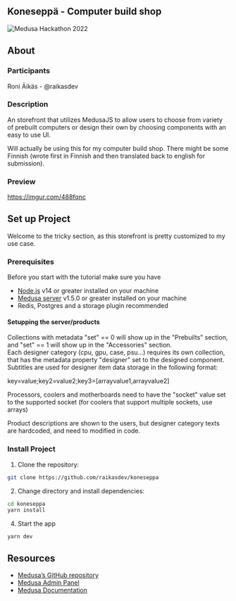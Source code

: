 

## Koneseppä - Computer build shop
![Medusa Hackathon 2022](https://i.imgur.com/ji999v7.png)

## About

### Participants
Roni Äikäs - @raikasdev

### Description

An storefront that utilizes MedusaJS to allow users to choose from variety of prebuilt computers or design their own by choosing components with an easy to use UI.

Will actually be using this for my computer build shop. There might be some Finnish (wrote first in Finnish and then translated back to english for submission).

### Preview

https://imgur.com/488fqnc

## Set up Project

Welcome to the tricky section, as this storefront is pretty customized to my use case.

### Prerequisites
Before you start with the tutorial make sure you have

- [Node.js](https://nodejs.org/en/) v14 or greater installed on your machine
- [Medusa server](https://docs.medusajs.com/quickstart/quick-start/) v1.5.0 or greater installed on your machine
- Redis, Postgres and a storage plugin recommended

#### Setupping the server/products

Collections with metadata "set" == 0 will show up in the "Prebuilts" section, and "set" == 1 will show up in the "Accessories" section. \
Each designer category (cpu, gpu, case, psu...) requires its own collection, that has the metadata property "designer" set to the designed component. \
Subtitles are used for designer item data storage in the following format:

key=value;key2=value2;key3=[arrayvalue1,arrayvalue2]

Processors, coolers and motherboards need to have the "socket" value set to the supported socket (for coolers that support multiple sockets, use arrays)

Product descriptions are shown to the users, but designer category texts are hardcoded, and need to modified in code.

### Install Project

1. Clone the repository:

```bash
git clone https://github.com/raikasdev/koneseppa
```

2. Change directory and install dependencies:

```bash
cd koneseppa
yarn install
```
4.  Start the app
```
yarn dev
```

## Resources
- [Medusa’s GitHub repository](https://github.com/medusajs/medusa)
- [Medusa Admin Panel](https://github.com/medusajs/admin)
- [Medusa Documentation](https://docs.medusajs.com/)
